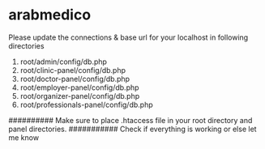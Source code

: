 # arabmedico

Please update the connections & base url for your localhost in following directories
1) root/admin/config/db.php
2) root/clinic-panel/config/db.php
3) root/doctor-panel/config/db.php
4) root/employer-panel/config/db.php
5) root/organizer-panel/config/db.php
6) root/professionals-panel/config/db.php

########## Make sure to place .htaccess file in your root directory and panel directories. ###########
Check if everything is working or else let me know
